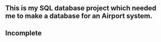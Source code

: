 ## This is my SQL database project which needed me to make a database for an Airport system.

## Incomplete 
